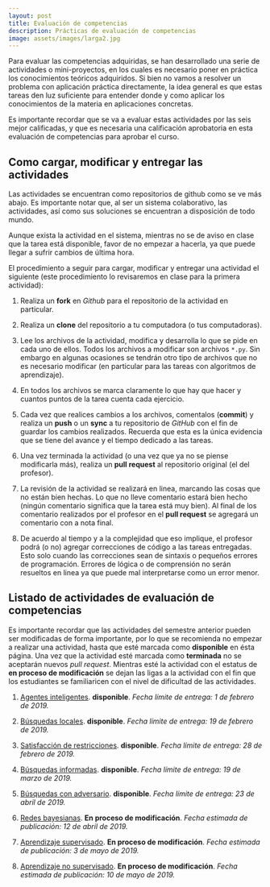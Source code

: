 ```yaml
---
layout: post
title: Evaluación de competencias
description: Prácticas de evaluación de competencias
image: assets/images/larga2.jpg
---
```


Para evaluar las competencias adquiridas, se han desarrollado una serie de
actividades o mini-proyectos, en los cuales es necesario poner en práctica los
conocimientos teóricos adquiridos. Si bien no vamos a resolver un problema con
aplicación práctica directamente, la idea general es que estas tareas den luz
suficiente para entender donde y como aplicar los conocimientos de la materia en
aplicaciones concretas.

Es importante recordar que se va a evaluar estas actividades por las seis mejor
calificadas, y que es necesaria una calificación aprobatoria en esta evaluación
de competencias para aprobar el curso.

## Como cargar, modificar y entregar las actividades

Las actividades se encuentran como repositorios de github como se ve más abajo.
Es importante notar que, al ser un sistema colaborativo, las actividades, así
como sus soluciones se encuentran a disposición de todo mundo.

Aunque exista la actividad en el sistema, mientras no se de aviso en clase que
la tarea está disponible, favor de no empezar a hacerla, ya que puede llegar a
sufrir cambios de última hora.

El procedimiento a seguir para cargar, modificar y entregar una actividad el
siguiente (este procedimiento lo revisaremos en clase para la primera
actividad):

1. Realiza un **fork** en *Github* para el repositorio de la actividad en
   particular.

2. Realiza un **clone** del repositorio a tu computadora (o tus computadoras).

3. Lee los archivos de la actividad, modifica y desarrolla lo que se pide en
   cada uno de ellos. Todos los archivos a modificar son archivos `*.py`. Sin
   embargo en algunas ocasiones se tendrán otro tipo de archivos que no es
   necesario modificar (en particular para las tareas con algoritmos de
   aprendizaje).

4. En todos los archivos se marca claramente lo que hay que hacer y cuantos
   puntos de la tarea cuenta cada ejercicio.

5. Cada vez que realices cambios a los archivos, comentalos (**commit**) y
   realiza un **push** o un **sync** a tu repositorio de *GitHub* con el fin de
   guardar los cambios realizados. Recuerda que esta es la única evidencia que
   se tiene del avance y el tiempo dedicado a las tareas.

6. Una vez terminada la actividad (o una vez que ya no se piense modificarla
   más), realiza un **pull request** al repositorio original (el del profesor).

7. La revisión de la actividad se realizará en linea, marcando las cosas que no
   están bien hechas. Lo que no lleve comentario estará bien hecho (ningún
   comentario significa que la tarea está muy bien). Al final de los comentario
   realizados por el profesor en el **pull request** se agregará un comentario
   con a nota final.

8. De acuerdo al tiempo y a la complejidad que eso implique, el profesor podrá
   (o no) agregar correcciones de código a las tareas entregadas. Esto solo
   cuando las correcciones sean de sintaxis o pequeños errores de programación.
   Errores de lógica o de comprensión no serán resueltos en linea ya que puede
   mal interpretarse como un error menor.

## Listado de actividades de evaluación de competencias 

Es importante recordar que las actividades del semestre anterior pueden ser
modificadas de forma importante, por lo que se recomienda no empezar a realizar
una actividad, hasta que esté marcada como **disponible** en ésta página. Una
vez que la actividad esté marcada como **terminada** no se aceptarán nuevos
*pull request*. Mientras esté la actividad con el estatus de **en proceso de
modificación** se dejan las ligas a la actividad con el fin que los estudiantes
se familiaricen con el nivel de dificultad de las actividades.

1. [Agentes inteligentes](https://github.com/IA-UNISON/1-Agentes-Inteligentes).
   **disponible**. *Fecha límite de entrega: 1 de febrero de 2019.*

2. [Búsquedas locales](https://github.com/IA-UNISON/2-Temple-Simulado). 
   **disponible**. *Fecha límite de entrega: 19 de febrero de 2019.*

3. [Satisfacción de restricciones](https://github.com/IA-UNISON/3-SatisfaccionRestricciones).
   **disponible**. *Fecha límite de entrega: 28 de febrero de 2019.*

4. [Búsquedas informadas](https://github.com/IA-UNISON/4-Busquedas-Informadas).
   **disponible**. *Fecha límite de entrega: 19 de marzo de 2019.*

5. [Búsquedas con adversario](https://github.com/IA-UNISON/5-Busqueda-Adversario). 
   **disponible**. *Fecha límite de entrega: 23 de abril de 2019.*

6. [Redes bayesianas](https://github.com/IA-UNISON/6-Naive-Bayes). 
   **En proceso de modificación**. *Fecha estimada de publicación: 12 de abril de 2019.*

7. [Aprendizaje supervisado](https://github.com/IA-UNISON/7-Aprendizaje-Supervisado). 
   **En proceso de modificación**. *Fecha estimada de publicación: 3 de mayo de 2019.*

8. [Aprendizaje no supervisado](https://github.com/IA-UNISON/8-Aprendizaje-no-Supervisado). 
   **En proceso de modificación**. *Fecha estimada de publicación: 10 de mayo de 2019.*
